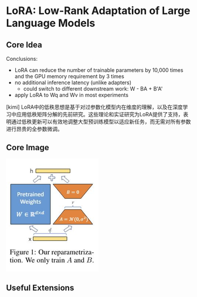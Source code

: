 # LoRA: Low-Rank Adaptation of Large Language Models

## Core Idea
Conclusions:
- LoRA can reduce the number of trainable parameters by 10,000 times and the GPU memory requirement by 3 times
- no additional inference latency (unlike adapters)
  - could switch to different downstream work: W - BA + B'A'
- apply LoRA to Wq and Wv in most experiments

[kimi] LoRA中的低秩思想是基于对过参数化模型内在维度的理解，以及在深度学习中应用低秩矩阵分解的先前研究。这些理论和实证研究为LoRA提供了支持，表明通过低秩更新可以有效地调整大型预训练模型以适应新任务，而无需对所有参数进行昂贵的全参数微调。

## Core Image
![Figure 1](fig.1.JPG)

## Useful Extensions